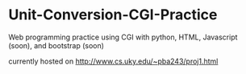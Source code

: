 # Unit-Conversion-CGI-Practice
Web programming practice using CGI with python, HTML, Javascript (soon), and bootstrap (soon)

currently hosted on http://www.cs.uky.edu/~pba243/proj1.html

